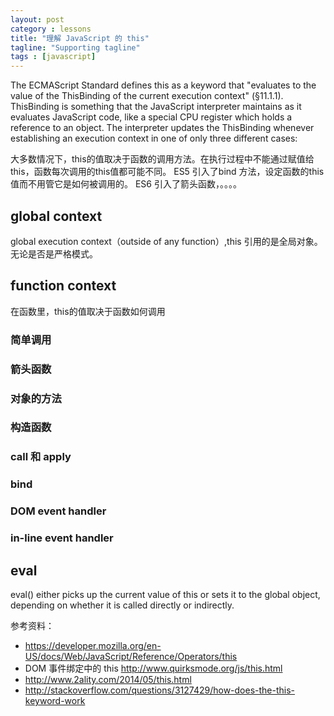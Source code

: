 ```yaml
---
layout: post
category : lessons
title: "理解 JavaScript 的 this"
tagline: "Supporting tagline"
tags : [javascript]
---
```


The ECMAScript Standard defines this as a keyword that "evaluates to the value of the ThisBinding of the current execution context" (§11.1.1). ThisBinding is something that the JavaScript interpreter maintains as it evaluates JavaScript code, like a special CPU register which holds a reference to an object. The interpreter updates the ThisBinding whenever establishing an execution context in one of only three different cases:

大多数情况下，this的值取决于函数的调用方法。在执行过程中不能通过赋值给this，函数每次调用的this值都可能不同。
ES5 引入了bind 方法，设定函数的this值而不用管它是如何被调用的。
ES6 引入了箭头函数，。。。。

## global context
global execution context（outside of any function）,this 引用的是全局对象。无论是否是严格模式。

## function context
在函数里，this的值取决于函数如何调用

### 简单调用

### 箭头函数

### 对象的方法

### 构造函数

### call 和 apply

### bind

### DOM event handler

### in-line event handler

## eval
eval() either picks up the current value of this or sets it to the global object, depending on whether it is called directly or indirectly.


参考资料：

- https://developer.mozilla.org/en-US/docs/Web/JavaScript/Reference/Operators/this
- DOM 事件绑定中的 this http://www.quirksmode.org/js/this.html
- http://www.2ality.com/2014/05/this.html
- http://stackoverflow.com/questions/3127429/how-does-the-this-keyword-work